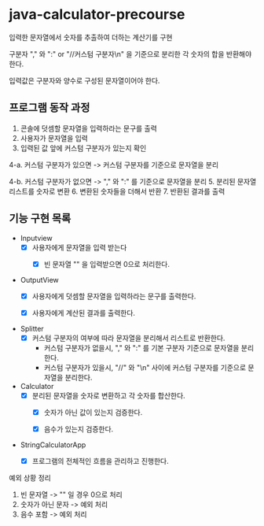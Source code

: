 # java-calculator-precourse

입력한 문자열에서 숫자를 추출하여 더하는 계산기를 구현

구분자 "," 와 ":" or "//커스텀 구분자\n" 을 기준으로 분리한 각 숫자의 합을 반환해야 한다.

입력값은 구분자와 양수로 구성된 문자열이어야 한다.

## 프로그램 동작 과정
1. 콘솔에 덧셈할 문자열을 입력하라는 문구를 출력
2. 사용자가 문자열을 입력
4. 입력된 값 앞에 커스텀 구분자가 있는지 확인

4-a. 커스텀 구분자가 있으면 -> 커스텀 구분자를 기준으로 문자열을 분리

4-b. 커스텀 구분자가 없으면 -> "," 와 ":" 를 기준으로 문자열을 분리
5. 분리된 문자열 리스트를 숫자로 변환
6. 변환된 숫자들을 더해서 반환
7. 반환된 결과를 출력

## 기능 구현 목록
- Inputview
  - [X] 사용자에게 문자열을 입력 받는다
    - [x] 빈 문자열 "" 을 입력받으면 0으로 처리한다.


- OutputView
  - [x] 사용자에게 덧셈할 문자열을 입력하라는 문구를 출력한다.
  - [x] 사용자에게 계산된 결과를 출력한다.


- Splitter
  - [x] 커스텀 구분자의 여부에 따라 문자열을 분리해서 리스트로 반환한다.
    - 커스텀 구분자가 없을시, "," 와 ":" 를 기본 구분자 기준으로 문자열을 분리한다.
    - 커스텀 구분자가 있을시, "//" 와 "\n" 사이에 커스텀 구분자를 기준으로 문자열을 분리한다.

- Calculator
  - [x] 분리된 문자열을 숫자로 변환하고 각 숫자를 합산한다.
    - [x] 숫자가 아닌 값이 있는지 검증한다.
    - [x] 음수가 있는지 검증한다.


- StringCalculatorApp
  - [x] 프로그램의 전체적인 흐름을 관리하고 진행한다.


예외 상황 정리
1. 빈 문자열 -> "" 일 경우 0으로 처리
2. 숫자가 아닌 문자 -> 예외 처리 
3. 음수 포함 -> 예외 처리
